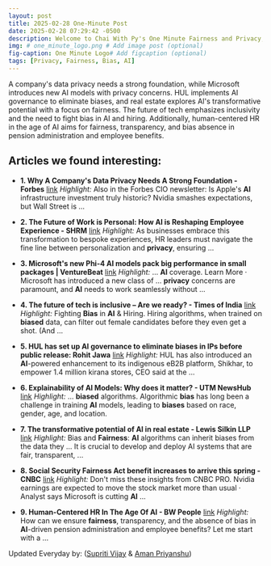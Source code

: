 ```yaml
---
layout: post
title: 2025-02-28 One-Minute Post
date: 2025-02-28 07:29:42 -0500
description: Welcome to Chai With Py's One Minute Fairness and Privacy, which aims to provide you the current happenings in the world of Fairness, Privacy, and AI.
img: # one_minute_logo.png # Add image post (optional)
fig-caption: One Minute Logo# Add figcaption (optional)
tags: [Privacy, Fairness, Bias, AI]
---
```


A company's data privacy needs a strong foundation, while Microsoft introduces new AI models with privacy concerns. HUL implements AI governance to eliminate biases, and real estate explores AI's transformative potential with a focus on fairness. The future of tech emphasizes inclusivity and the need to fight bias in AI and hiring. Additionally, human-centered HR in the age of AI aims for fairness, transparency, and bias absence in pension administration and employee benefits.

## Articles we found interesting:

- **1. Why A Company&#39;s Data <b>Privacy</b> Needs A Strong Foundation - Forbes** [link](https://www.forbes.com/sites/cio/2025/02/27/why-a-companys-data-privacy-needs-a-strong-foundation/)
_Highlight:_ Also in the Forbes CIO newsletter: Is Apple&#39;s <b>AI</b> infrastructure investment truly historic? Nvidia smashes expectations, but Wall Street is&nbsp;...

- **2. The Future of Work is Personal: How <b>AI</b> is Reshaping Employee Experience - SHRM** [link](https://www.shrm.org/enterprise-solutions/insights/future-of-work-is-personal-how-ai-is-reshaping-employee)
_Highlight:_ As businesses embrace this transformation to bespoke experiences, HR leaders must navigate the fine line between personalization and <b>privacy</b>, ensuring&nbsp;...

- **3. Microsoft&#39;s new Phi-4 <b>AI</b> models pack big performance in small packages | VentureBeat** [link](https://venturebeat.com/ai/microsofts-new-phi-4-ai-models-pack-big-performance-in-small-packages/)
_Highlight:_ ... <b>AI</b> coverage. Learn More &middot; Microsoft has introduced a new class of ... <b>privacy</b> concerns are paramount, and <b>AI</b> needs to work seamlessly without&nbsp;...

- **4. The future of tech is inclusive – Are we ready? - Times of India** [link](https://timesofindia.indiatimes.com/blogs/equal-bytes/the-future-of-tech-is-inclusive-are-we-ready/)
_Highlight:_ Fighting <b>Bias</b> in <b>AI</b> &amp; Hiring. Hiring algorithms, when trained on <b>biased</b> data, can filter out female candidates before they even get a shot. (And&nbsp;...

- **5. HUL has set up <b>AI</b> governance to eliminate <b>biases</b> in IPs before public release: Rohit Jawa** [link](https://www.exchange4media.com/marketing-news/hul-has-set-up-ai-governance-to-eliminate-biases-in-ips-before-public-release-rohit-jawa-141263.html)
_Highlight:_ HUL has also introduced an <b>AI</b>-powered enhancement to its indigenous eB2B platform, Shikhar, to empower 1.4 million kirana stores, CEO said at the&nbsp;...

- **6. Explainability of <b>AI</b> Models: Why does it matter? - UTM NewsHub** [link](https://news.utm.my/2025/02/explainability-of-ai-models-why-does-it-matter/)
_Highlight:_ ... <b>biased</b> algorithms. Algorithmic <b>bias</b> has long been a challenge in training <b>AI</b> models, leading to <b>biases</b> based on race, gender, age, and location.

- **7. The transformative potential of <b>AI</b> in real estate - Lewis Silkin LLP** [link](https://www.lewissilkin.com/insights/2025/02/26/the-transformative-potential-of-ai-in-real-estate)
_Highlight:_ Bias and <b>Fairness</b>: <b>AI</b> algorithms can inherit biases from the data they ... It is crucial to develop and deploy AI systems that are fair, transparent,&nbsp;...

- **8. Social Security <b>Fairness</b> Act benefit increases to arrive this spring - CNBC** [link](https://www.cnbc.com/2025/02/26/social-security-fairness-act-benefit-increases-to-arrive-this-spring.html)
_Highlight:_ Don&#39;t miss these insights from CNBC PRO. Nvidia earnings are expected to move the stock market more than usual &middot; Analyst says Microsoft is cutting <b>AI</b>&nbsp;...

- **9. Human-Centered HR In The Age Of <b>AI</b> - BW People** [link](https://www.bwpeople.in/article/human-centered-hr-in-the-age-of-ai-549294)
_Highlight:_ How can we ensure <b>fairness</b>, transparency, and the absence of bias in <b>AI</b>-driven pension administration and employee benefits? Let me start with a&nbsp;...


Updated Everyday by: (<a href="https://supritivijay.github.io/">Supriti Vijay</a> & <a href="https://amanpriyanshu.github.io/">Aman Priyanshu</a>)
